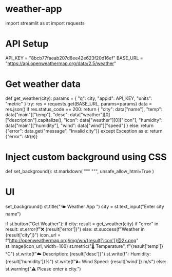 # weather-app
import streamlit as st
import requests

# API Setup
API_KEY = "8bcb77faeab207d8ee42e623f20d16ef"
BASE_URL = "https://api.openweathermap.org/data/2.5/weather"

# Get weather data
def get_weather(city):
    params = {
        "q": city,
        "appid": API_KEY,
        "units": "metric"
    }
    try:
        res = requests.get(BASE_URL, params=params)
        data = res.json()
        if res.status_code == 200:
            return {
                "city": data["name"],
                "temp": data["main"]["temp"],
                "desc": data["weather"][0]["description"].capitalize(),
                "icon": data["weather"][0]["icon"],
                "humidity": data["main"]["humidity"],
                "wind": data["wind"]["speed"]
            }
        else:
            return {"error": data.get("message", "Invalid city")}
    except Exception as e:
        return {"error": str(e)}

# Inject custom background using CSS
def set_background():
    st.markdown(
        """
        <style>
        .stApp {
            background-image: url("https://images.unsplash.com/photo-1503264116251-35a269479413");
            background-size: cover;
            background-repeat: no-repeat;
            background-attachment: fixed;
        }
        .block-container {
            background-color: rgba(255,255,255,0.8);
            padding: 2rem;
            border-radius: 15px;
        }
        </style>
        """,
        unsafe_allow_html=True
    )

# UI
set_background()
st.title("🌤️ Weather App ")
city = st.text_input("Enter city name")

if st.button("Get Weather"):
    if city:
        result = get_weather(city)
        if "error" in result:
            st.error(f"❌ {result['error']}")
        else:
            st.success(f"Weather in {result['city']}")
            icon_url = f"http://openweathermap.org/img/wn/{result['icon']}@2x.png"
            st.image(icon_url, width=100)
            st.metric("🌡️ Temperature", f"{result['temp']} °C")
            st.write(f"☁️ Description: {result['desc']}")
            st.write(f"💧 Humidity: {result['humidity']}%")
            st.write(f"🌬️ Wind Speed: {result['wind']} m/s")
    else:
        st.warning("⚠️ Please enter a city.")
